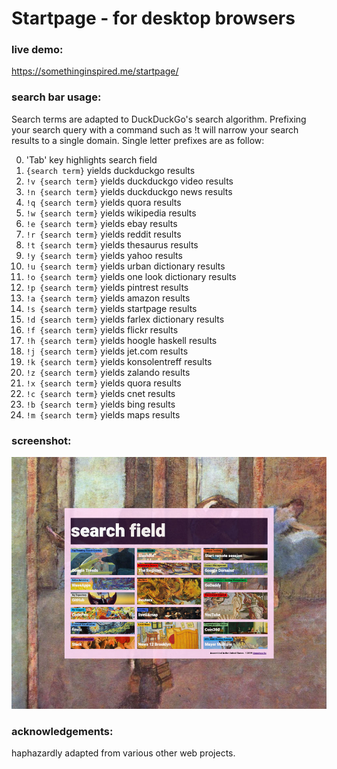 # Startpage - for desktop browsers

### live demo:

https://somethinginspired.me/startpage/

### search bar usage:

Search terms are adapted to DuckDuckGo's search algorithm. Prefixing your search query with a command such as !t will narrow your search results to a single domain. Single letter prefixes are as follow:

0. 'Tab' key highlights search field
1. `{search term}` yields duckduckgo results
5. `!v {search term}` yields duckduckgo video results
5. `!n {search term}` yields duckduckgo news results
2. `!q {search term}` yields quora results
4. `!w {search term}` yields wikipedia results
5. `!e {search term}` yields ebay results
5. `!r {search term}` yields reddit results
5. `!t {search term}` yields thesaurus results
5. `!y {search term}` yields yahoo results
5. `!u {search term}` yields urban dictionary results
5. `!o {search term}` yields one look dictionary results
5. `!p {search term}` yields pintrest results
5. `!a {search term}` yields amazon results
5. `!s {search term}` yields startpage results
5. `!d {search term}` yields farlex dictionary results
5. `!f {search term}` yields flickr results
5. `!h {search term}` yields hoogle haskell results
5. `!j {search term}` yields jet.com results
5. `!k {search term}` yields konsolentreff  results
5. `!z {search term}` yields zalando results
5. `!x {search term}` yields quora results
5. `!c {search term}` yields cnet results
5. `!b {search term}` yields bing results
5. `!m {search term}` yields maps results

### screenshot:

![alt text](https://raw.githubusercontent.com/timnetworks/start-page-master/master/startpage.jpg "Start Page preview")

### acknowledgements: 

haphazardly adapted from various other web projects.
